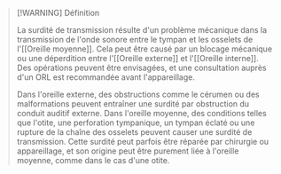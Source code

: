 >[!WARNING] Définition
>
>  
>La surdité de transmission résulte d'un problème mécanique dans la transmission de l'onde sonore entre le tympan et les osselets de l'[[Oreille moyenne]]. Cela peut être causé par un blocage mécanique ou une déperdition entre l'[[Oreille externe]] et l'[[Oreille interne]]. Des opérations peuvent être envisagées, et une consultation auprès d'un ORL est recommandée avant l'appareillage.
>
>Dans l'oreille externe, des obstructions comme le cérumen ou des malformations peuvent entraîner une surdité par obstruction du conduit auditif externe. Dans l'oreille moyenne, des conditions telles que l'otite, une perforation tympanique, un tympan éclaté ou une rupture de la chaîne des osselets peuvent causer une surdité de transmission. Cette surdité peut parfois être réparée par chirurgie ou appareillage, et son origine peut être purement liée à l'oreille moyenne, comme dans le cas d'une otite.